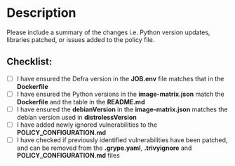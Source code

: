 # Description

Please include a summary of the changes i.e. Python version updates, libraries patched, or issues added to the policy file.

## Checklist:

- [ ] I have ensured the Defra version in the **JOB.env** file matches that in the **Dockerfile**
- [ ] I have ensured the Python versions in the **image-matrix.json** match the **Dockerfile** and the table in the **README.md**
- [ ] I have ensured the **debianVersion** in the **image-matrix.json** matches the debian version used in **distrolessVersion**
- [ ] I have added newly ignored vulnerabilities to the **POLICY_CONFIGURATION.md**
- [ ] I have checked if previously identified vulnerabilities have been patched, and can be removed from the **.grype.yaml**, **.trivyignore** and **POLICY_CONFIGURATION.md** files
